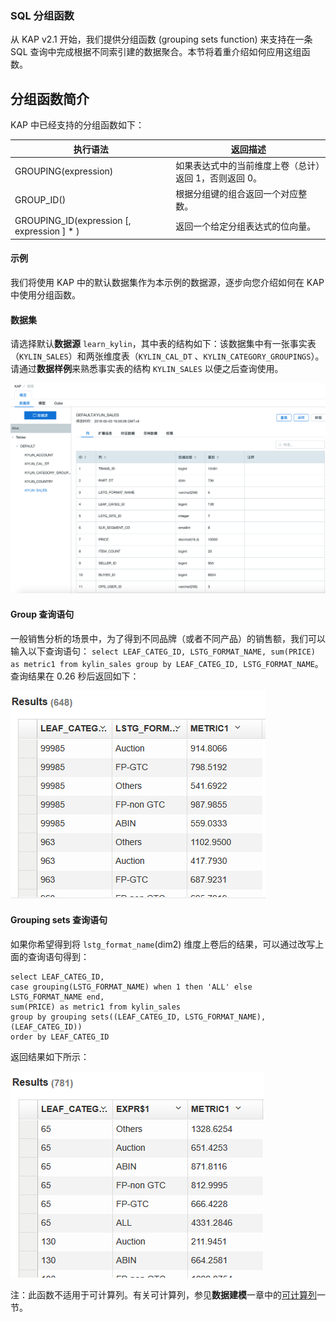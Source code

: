 ### SQL 分组函数

从 KAP v2.1 开始，我们提供分组函数 (grouping sets function) 来支持在一条 SQL 查询中完成根据不同索引建的数据聚合。本节将着重介绍如何应用这组函数。



## 分组函数简介

KAP 中已经支持的分组函数如下：

| 执行语法                                     | 返回描述                        |
| ---------------------------------------- | --------------------------- |
| GROUPING(expression)                     | 如果表达式中的当前维度上卷（总计）返回 1，否则返回 0。 |
| GROUP_ID()                               | 根据分组键的组合返回一个对应整数。           |
| GROUPING_ID(expression [, expression ] * ) | 返回一个给定分组表达式的位向量。            |



#### 示例

我们将使用 KAP 中的默认数据集作为本示例的数据源，逐步向您介绍如何在 KAP 中使用分组函数。

#### 数据集

请选择默认**数据源** `learn_kylin`，其中表的结构如下：该数据集中有一张事实表（`KYLIN_SALES`）和两张维度表（`KYLIN_CAL_DT` 、`KYLIN_CATEGORY_GROUPINGS`）。请通过**数据样例**来熟悉事实表的结构 `KYLIN_SALES` 以便之后查询使用。

![](images/wd_datasample.png)

#### Group 查询语句

一般销售分析的场景中，为了得到不同品牌（或者不同产品）的销售额，我们可以输入以下查询语句： `select LEAF_CATEG_ID, LSTG_FORMAT_NAME, sum(PRICE) as metric1 from kylin_sales group by LEAF_CATEG_ID, LSTG_FORMAT_NAME`。查询结果在 0.26 秒后返回如下：

![](images/grouping_sets.1.png)



#### Grouping sets 查询语句

如果你希望得到将 `lstg_format_name`(dim2) 维度上卷后的结果，可以通过改写上面的查询语句得到：

```
select LEAF_CATEG_ID,
case grouping(LSTG_FORMAT_NAME) when 1 then 'ALL' else LSTG_FORMAT_NAME end,
sum(PRICE) as metric1 from kylin_sales
group by grouping sets((LEAF_CATEG_ID, LSTG_FORMAT_NAME), (LEAF_CATEG_ID))
order by LEAF_CATEG_ID
```

 返回结果如下所示：

![](images/grouping_sets.2.png)



注：此函数不适用于可计算列。有关可计算列，参见**数据建模**一章中的[可计算列](model/computed_column.cn.md)一节。

